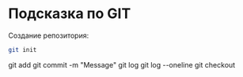 # Подсказка по GIT

Создание репозитория:
```sh
git init
```
git add
git commit -m "Message"
git log
git log --oneline
git checkout